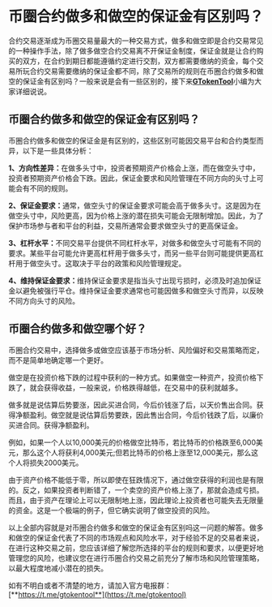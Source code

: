 # 币圈合约做多和做空的保证金有区别吗？

合约交易逐渐成为币圈交易量最大的一种交易方式，做多和做空即是合约交易常见的一种操作手法，除了做多做空合约交易离不开保证金制度，保证金就是让合约购买的双方，在合约到期日都能遵循约定进行交割，双方都需要缴纳的资金，每个交易所玩合约交易需要缴纳的保证金都不同，除了交易所的规则在币圈合约做多和做空的保证金有区别吗？一般来说是会有一些区别的，接下来[**GTokenTool**](https://docs.gtokentool.com)小编为大家详细说说。

## 币圈合约做多和做空的保证金有区别吗？

币圈合约做多和做空的保证金是有区别的，这些区别可能因交易平台和合约类型而异，以下是一些具体分析：

**1、方向性差异：**&#x5728;做多头寸中，投资者预期资产价格会上涨，而在做空头寸中，投资者预期资产价格会下跌。因此，保证金要求和风险管理在不同方向的头寸上可能会有不同的规则。

**2、保证金要求：**&#x901A;常，做空头寸的保证金要求可能会高于做多头寸。这是因为在做空头寸中，风险更高，因为价格上涨的潜在损失可能会无限制增加。因此，为了保护市场参与者和平台的利益，交易所通常会要求做空头寸的更高保证金。

**3、杠杆水平：**&#x4E0D;同交易平台提供不同杠杆水平，对做多和做空头寸可能有不同的要求。某些平台可能允许更高杠杆用于做多头寸，而另一些平台则可能提供更高杠杆用于做空头寸。这取决于平台的政策和风险管理规定。

**4、维持保证金要求：**&#x7EF4;持保证金要求是指当头寸出现亏损时，必须及时追加保证金以避免被强行平仓。维持保证金要求通常也可能因做多和做空头寸而异，以反映不同方向头寸的风险。

## 币圈合约做多和做空哪个好？

币圈合约交易中，选择做多或做空应该基于市场分析、风险偏好和交易策略而定，而不是简单地确定哪一个更好。

做空是在投资价格下跌的过程中获利的一种方式。如果做空一种资产，投资价格下跌了，就会获得收益，一般来说，价格跌得越低，在交易中的获利就越多。

做多就是说估算后势要涨，因此买进合同，今后价钱涨了后，以天价售出合同。获得净额盈利。做空就是说估算后势要跌，因此售出合同，今后价钱跌了后，以廉价买进合同。获得净额盈利。

例如，如果一个人以10,000美元的价格做空比特币，若比特币的价格跌至6,000美元，那么这个人将获利4,000美元;但若比特币的价格上涨至12,000美元，那么这个人将损失2000美元。

由于资产价格不能低于零，所以即使在狂跌情况下，通过做空获得的利润也是有限的。反之，如果投资者判断错了，一个卖空的资产价格上涨了，那就会造成亏损。而且，由于资产在理论上可以无限制地上涨，因此理论上投资者也可能失去无限量的资金。这是一个极端的例子，但它确实说明了做空投资的风险。

以上全部内容就是对币圈合约做多和做空的保证金有区别吗这一问题的解答。做多和做空的保证金代表了不同的市场观点和风险水平，对于经验不足的交易者来说，在进行这种交易之前，您应该详细了解您所选择的平台的规则和要求，以便更好地管理您的风险，也建议您在进行币圈合约交易之前充分了解市场和风险管理策略，以最大程度地减小潜在的损失。

如有不明白或者不清楚的地方，请加入官方电报群：[**https://t.me/gtokentool**](https://t.me/gtokentool)

